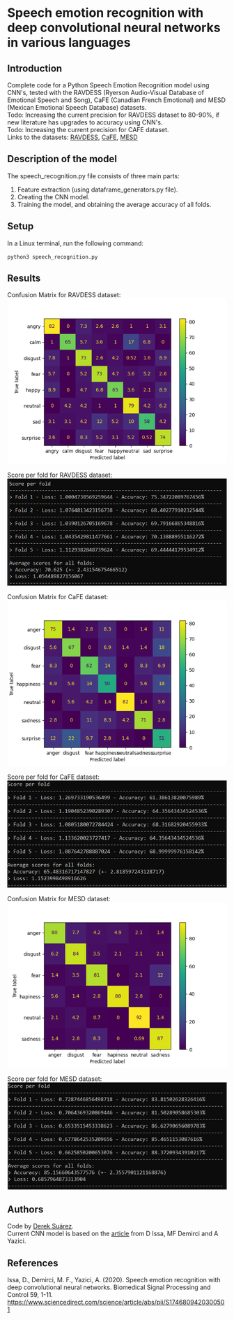 # Speech emotion recognition with deep convolutional neural networks in various languages
## Introduction
Complete code for a Python Speech Emotion Recognition model using CNN's, tested with the RAVDESS (Ryerson Audio-Visual Database of Emotional Speech and Song),
CaFE (Canadian French Emotional) and MESD (Mexican Emotional Speech Database) datasets.  
Todo: Increasing the current precision for RAVDESS dataset to 80-90%, if new literature has upgrades to accuracy using CNN's.  
Todo: Increasing the current precision for CAFE dataset.  
Links to the datasets: [RAVDESS](https://www.kaggle.com/datasets/uwrfkaggler/ravdess-emotional-speech-audio), [CaFE](https://zenodo.org/records/1478765), [MESD](https://www.kaggle.com/datasets/saurabhshahane/mexican-emotional-speech-database-mesd)  
## Description of the model
The speech_recognition.py file consists of three main parts:  
1. Feature extraction (using dataframe_generators.py file).
2. Creating the CNN model.
3. Training the model, and obtaining the average accuracy of all folds.

## Setup
In a Linux terminal, run the following command:  
```
python3 speech_recognition.py
```

## Results 
Confusion Matrix for RAVDESS dataset:  
![Confusion Matrix](confusion_matrix_ravdess.png "Confusion Matrix Ravdess")  

Score per fold for RAVDESS dataset:  
![Score_per_fold](score_per_fold_ravdess.png "Score per fold Ravdess")  

Confusion Matrix for CaFE dataset:  
![Confusion Matrix](confusion_matrix_cafe.png "Confusion Matrix CaFE")  

Score per fold for CaFE dataset:  
![Score_per_fold](score_per_fold_cafe.png "Score per fold CaFE")  

Confusion Matrix for MESD dataset:  
![Confusion Matrix](confusion_matrix_mesd.png "Confusion Matrix MESD")  

Score per fold for MESD dataset:  
![Score_per_fold](score_per_fold_mesd.png "Score per fold MESD")  

## Authors
Code by [Derek Suárez](https://github.com/antipixel1).  
Current CNN model is based on the [article](https://www.sciencedirect.com/science/article/abs/pii/S1746809420300501) from D Issa, MF Demirci and A Yazici.  

## References 
Issa, D., Demirci, M. F., Yazici, A. (2020). Speech emotion recognition with deep convolutional neural networks. Biomedical Signal Processing and Control 59, 1-11. https://www.sciencedirect.com/science/article/abs/pii/S1746809420300501
